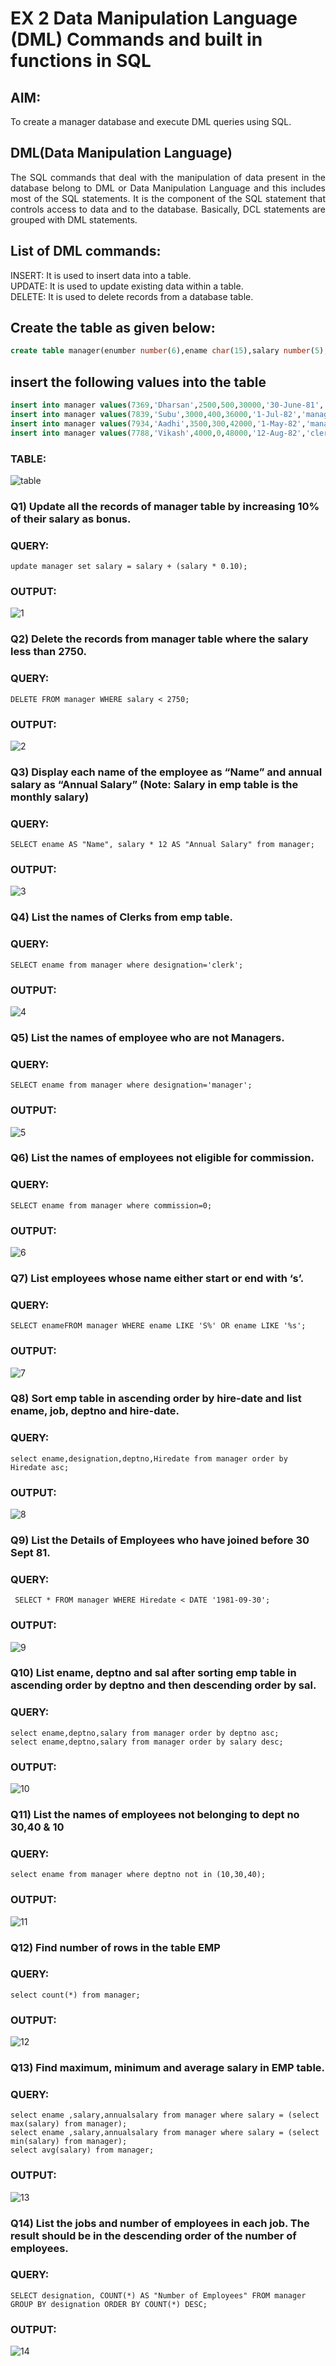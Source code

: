 # EX 2 Data Manipulation Language (DML) Commands and built in functions in SQL
## AIM:
To create a manager database and execute DML queries using SQL.


## DML(Data Manipulation Language)
<div align="justify">
The SQL commands that deal with the manipulation of data present in the database belong to DML or Data Manipulation Language and this includes most of the SQL statements. It is the component of the SQL statement that controls access to data and to the database. Basically, DCL statements are grouped with DML statements.
</div>

## List of DML commands: 
<div align="justify">
INSERT: It is used to insert data into a table.<br>
UPDATE: It is used to update existing data within a table.<br>
DELETE: It is used to delete records from a database table.<br>
</div>

## Create the table as given below:
```sql
create table manager(enumber number(6),ename char(15),salary number(5),commission number(4),annualsalary number(7),Hiredate date,designation char(10),deptno number(2),reporting char(10));
```
## insert the following values into the table
```sql
insert into manager values(7369,'Dharsan',2500,500,30000,'30-June-81','clerk',10,'John');
insert into manager values(7839,'Subu',3000,400,36000,'1-Jul-82','manager',null,'James');
insert into manager values(7934,'Aadhi',3500,300,42000,'1-May-82','manager',30,NULL);
insert into manager values(7788,'Vikash',4000,0,48000,'12-Aug-82','clerk',50,'Bond');
```
### TABLE:
![table](https://github.com/Divya110205/EX-2-Data-Manipulation-Language-DML-and-Data-Control-Language-DCL-Commands/assets/119404855/eb824328-342f-4dd0-8036-a5bdf1b745ed)

### Q1) Update all the records of manager table by increasing 10% of their salary as bonus.

### QUERY:
```
update manager set salary = salary + (salary * 0.10);
```
### OUTPUT:
![1](https://github.com/Divya110205/EX-2-Data-Manipulation-Language-DML-and-Data-Control-Language-DCL-Commands/assets/119404855/51da1035-97e4-4093-a6c9-442cea45fba6)

### Q2) Delete the records from manager table where the salary less than 2750.

### QUERY:
```
DELETE FROM manager WHERE salary < 2750;
```
### OUTPUT:
![2](https://github.com/Divya110205/EX-2-Data-Manipulation-Language-DML-and-Data-Control-Language-DCL-Commands/assets/119404855/2a1524fb-19bc-4aac-8003-3d1c9f26187f)

### Q3) Display each name of the employee as “Name” and annual salary as “Annual Salary” (Note: Salary in emp table is the monthly salary)

### QUERY:
```
SELECT ename AS "Name", salary * 12 AS "Annual Salary" from manager;
```
### OUTPUT:
![3](https://github.com/Divya110205/EX-2-Data-Manipulation-Language-DML-and-Data-Control-Language-DCL-Commands/assets/119404855/87c1238b-91dc-46d1-8b0e-9e7bc5ca4105)

### Q4)	List the names of Clerks from emp table.

### QUERY:
```
SELECT ename from manager where designation='clerk';
```
### OUTPUT:
![4](https://github.com/Divya110205/EX-2-Data-Manipulation-Language-DML-and-Data-Control-Language-DCL-Commands/assets/119404855/bc150117-a04e-4980-bba7-ad30fa12e5ab)

### Q5)	List the names of employee who are not Managers.

### QUERY:
```
SELECT ename from manager where designation='manager';
```
### OUTPUT:
![5](https://github.com/Divya110205/EX-2-Data-Manipulation-Language-DML-and-Data-Control-Language-DCL-Commands/assets/119404855/3fcb47a4-7147-4af5-823d-129dfd4adf8d)

### Q6)	List the names of employees not eligible for commission.

### QUERY:
```
SELECT ename from manager where commission=0;
```
### OUTPUT:
![6](https://github.com/Divya110205/EX-2-Data-Manipulation-Language-DML-and-Data-Control-Language-DCL-Commands/assets/119404855/20b9d46b-6650-403c-bbe2-0bb479ac9861)

### Q7)	List employees whose name either start or end with ‘s’.

### QUERY:
```
SELECT enameFROM manager WHERE ename LIKE 'S%' OR ename LIKE '%s';
```
### OUTPUT:
![7](https://github.com/Divya110205/EX-2-Data-Manipulation-Language-DML-and-Data-Control-Language-DCL-Commands/assets/119404855/8cfd2975-09f7-4065-9e1c-4ccb5bd33784)

### Q8) Sort emp table in ascending order by hire-date and list ename, job, deptno and hire-date.

### QUERY:
```
select ename,designation,deptno,Hiredate from manager order by Hiredate asc;
```
### OUTPUT:
![8](https://github.com/Divya110205/EX-2-Data-Manipulation-Language-DML-and-Data-Control-Language-DCL-Commands/assets/119404855/99e008c4-f264-4414-9a57-437f5672e109)

### Q9) List the Details of Employees who have joined before 30 Sept 81.

### QUERY:
```
 SELECT * FROM manager WHERE Hiredate < DATE '1981-09-30';
```
### OUTPUT:
![9](https://github.com/Divya110205/EX-2-Data-Manipulation-Language-DML-and-Data-Control-Language-DCL-Commands/assets/119404855/1b791cd9-40b2-412f-8e3d-72c7b71273df)

### Q10)	List ename, deptno and sal after sorting emp table in ascending order by deptno and then descending order by sal.

### QUERY:
```
select ename,deptno,salary from manager order by deptno asc;
select ename,deptno,salary from manager order by salary desc;
```
### OUTPUT:
![10](https://github.com/Divya110205/EX-2-Data-Manipulation-Language-DML-and-Data-Control-Language-DCL-Commands/assets/119404855/2c5233ab-203a-4b13-a938-67d782b40103)

### Q11) List the names of employees not belonging to dept no 30,40 & 10

### QUERY:
```
select ename from manager where deptno not in (10,30,40);
```
### OUTPUT:
![11](https://github.com/Divya110205/EX-2-Data-Manipulation-Language-DML-and-Data-Control-Language-DCL-Commands/assets/119404855/c8a630b0-411a-4326-b2b0-ba7909945666)

### Q12) Find number of rows in the table EMP

### QUERY:
```
select count(*) from manager;
```
### OUTPUT:
![12](https://github.com/Divya110205/EX-2-Data-Manipulation-Language-DML-and-Data-Control-Language-DCL-Commands/assets/119404855/13bf5e9d-5d48-43ff-8325-34e5be532f80)

### Q13) Find maximum, minimum and average salary in EMP table.

### QUERY:
```
select ename ,salary,annualsalary from manager where salary = (select max(salary) from manager);
select ename ,salary,annualsalary from manager where salary = (select min(salary) from manager);
select avg(salary) from manager;
```
### OUTPUT:
![13](https://github.com/Divya110205/EX-2-Data-Manipulation-Language-DML-and-Data-Control-Language-DCL-Commands/assets/119404855/88cff015-95ee-424f-bbdf-8608c126cd95)

### Q14) List the jobs and number of employees in each job. The result should be in the descending order of the number of employees.

### QUERY:
```
SELECT designation, COUNT(*) AS "Number of Employees" FROM manager GROUP BY designation ORDER BY COUNT(*) DESC;
```
### OUTPUT:
![14](https://github.com/Divya110205/EX-2-Data-Manipulation-Language-DML-and-Data-Control-Language-DCL-Commands/assets/119404855/775bbaef-a6aa-4351-a915-936efa8d9be9)
